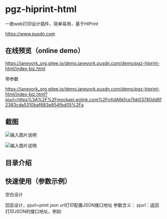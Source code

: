 

# pgz-hiprint-html

一款web打印设计插件，简单易用，基于HIPrint

https://www.pusdn.com

## 在线预览（online demo）
https://janeyork_org.gitee.io/demo.janeyork.pusdn.com/demo/pgz-hiprint-html/index-biz.html

带参数

https://janeyork_org.gitee.io/demo.janeyork.pusdn.com/demo/pgz-hiprint-html/index-biz.html?pjurl=https%3A%2F%2Fmockapi.eolink.com%2FnXdA6kfce7bb03780dd6f2383cda5310baf683e854fbd05%2Fa



## 截图

![输入图片说明](https://images.gitee.com/uploads/images/2022/0126/171339_ce80dbbe_868742.png "屏幕截图.png")

![输入图片说明](https://images.gitee.com/uploads/images/2022/0126/172103_8bd4285b_868742.png "屏幕截图.png")



## 目录介绍

## 快速使用（参数示例）

空白设计
[](http://127.0.0.1:8848/pgz-hiprint-html/index-biz.html)

回显设计，pjurl=print json url打印配置JSON接口地址
[](http://127.0.0.1:8848/pgz-hiprint-html/index-biz.html?pjurl=https%3A%2F%2Fmockapi.eolink.com%2FnXdA6kfce7bb03780dd6f2383cda5310baf683e854fbd05%2Fa)
参数含义：
pjurl：返回打印JSON的接口地址，例如
[](https://mockapi.eolink.com/nXdA6kfce7bb03780dd6f2383cda5310baf683e854fbd05/a)